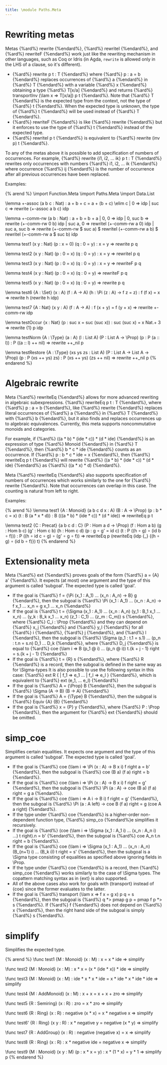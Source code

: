 ```yaml
---
title: \module Paths.Meta
---
```


# Rewriting metas

Metas {%ard%} rewrite {%endard%}, {%ard%} rewriteI {%endard%}, and {%ard%} rewriteF {%endard%} work just like the rewriting mechanism in other languages,
such as Coq or Idris (in Agda, `rewrite` is allowed only in the LHS of a clause, so it's different).

+ {%ard%} rewrite p t : T {%endard%} where {%ard%} p : a = b {%endard%} replaces occurrences of {%ard%} a {%endard%} in {%ard%} T {%endard%} with a variable {%ard%} x {%endard%}
  obtaining a type {%ard%} T[x/a] {%endard%} and returns {%ard%} transportInv (\lam x => T[x/a]) p t {%endard%}.
  Note that {%ard%} T {%endard%} is the expected type from the context, not the type of {%ard%} t {%endard%}.
  When the expected type is unknown, the type of {%ard%} t {%endard%} will be used instead of {%ard%} T {%endard%}.
+ {%ard%} rewriteF {%endard%} is like {%ard%} rewrite {%endard%} but it enforces to use the type of {%ard%} t {%endard%} instead of the expected type.
+ {%ard%} rewriteI p t {%endard%} is equivalent to {%ard%} rewrite (inv p) t {%endard%}.

To any of the metas above it is possible to add specification of numbers of occurrences. For example, {%ard%} rewrite {i1, i2, ... ik} p t : T {%endard%} rewrites only occurrences
with numbers {%ard%} i1, i2, ... ik {%endard%} where occurrence {%ard%} ij {%endard%} is the number of occurrence after all previous occurrences have been replaced.

Examples:

{% arend %}
\import Function.Meta
\import Paths.Meta
\import Data.List

\lemma +-assoc (a b c : Nat) : a + b + c = a + (b + c) \elim c
  | 0 => idp
  | suc c => rewrite (+-assoc a b c) idp

\lemma +-comm-rw (a b : Nat) : a + b = b + a
  | 0, 0 => idp
  | 0, suc b => rewrite (+-comm-rw 0 b) idp
  | suc a, 0 => rewriteI (+-comm-rw a 0) idp
  | suc a, suc b => rewrite (+-comm-rw $ suc a) $
       rewriteI (+-comm-rw a b) $ rewriteI (+-comm-rw a $ suc b) idp

\lemma test1 (x y : Nat) (p : x = 0) (q : 0 = y) : x = y => rewrite p q

\lemma test2 (x y : Nat) (p : 0 = x) (q : 0 = y) : x = y => rewriteI p q

\lemma test3 (x y : Nat) (p : 0 = x) (q : 0 = y) : x = y => rewriteF p q

\lemma test4 (x y : Nat) (p : 0 = x) (q : 0 = y) => rewriteF p q

\lemma test5 (x y : Nat) (p : 0 = x) (q : 0 = y) => rewrite p q

\lemma test6 {A : \Set} (x : A) (f : A -> A) (h : \Pi (z : A) -> f z = z) : f (f x) = x
  => rewrite h (rewrite h idp)

\lemma test7 {A : Nat} (x y : A) (f : A -> A) : f (x + y) = f (y + x)
  => rewrite +-comm-rw idp
  
\lemma testOccur {x : Nat} (p : suc x = suc (suc x)) : suc (suc x) = x Nat.+ 3 => rewrite {1} p idp  

\lemma testNorm {A : \Type} (a : A) (l : List A) (P : List A -> \Prop) (p : P (a :: l)) : P ((a :: l) ++ nil)
  => rewrite ++_nil p

\lemma testRestore {A : \Type} (xs ys zs : List A) (P : List A -> List A -> \Prop) (p : P (xs ++ ys) zs) : P (xs ++ ys) (zs ++ nil)
  => rewrite ++_nil p
{% endarend %}

# Algebraic rewrite

Meta {%ard%} rewriteEq {%endard%} allows for more advanced rewriting in algebraic subexpressions. {%ard%} rewriteEq p t : T {%endard%},
where {%ard%} p : a = b {%endard%}, like {%ard%} rewrite {%endard%} replaces literal occurrences of {%ard%} a {%endard%} in {%ard%} T {%endard%}
with {%ard%} b {%endard%}, but it also finds and replaces occurrences up to algebraic equivalences. Currently, this meta supports noncommutative monoids and categories.

For example, if {%ard%} ((a * b) * (ide * c)) * (d * ide) {%endard%} is an expression of type {%ard%} Monoid {%endard%} in {%ard%} T {%endard%},
then {%ard%} b * c * ide {%endard%} counts as an occurrence. If {%ard%} p : b * c * ide = x {%endard%}, then 
{%ard%} rewriteEq p t {%endard%} will rewrite {%ard%} ((a * b) * (ide * c)) * (d * ide) {%endard%} as {%ard%} ((a * x) * d) {%endard%}.

Meta {%ard%} rewriteEq {%endard%} also supports specification of numbers of occurrences which works similarly to the one for {%ard%} rewrite {%endard%}.
Note that occurrences can overlap in this case. The counting is natural from left to right.

Examples:

{% arend %}
\lemma test1 {A : Monoid} (a b c d x : A) (B : A -> \Prop) (p : b * c = x) (t : B (a * x * d)) : B (((a * b) * (ide * c)) * (d * ide))
  => rewriteEq p t
  
\lemma test2 {C : Precat} {a b c d : C} (P : Hom a d -> \Prop) (f : Hom a b) (g : Hom b c) (g' : Hom c b) (h : Hom c d) (p : g ∘ g' = id c) (t : P ((h ∘ g) ∘ (id b ∘ f))) : P ((h ∘ id c ∘ g) ∘ (g' ∘ g ∘ f))
  => rewriteEq p (rewriteEq (idp {_} {(h ∘ g) ∘ (id b ∘ f)}) t)
{% endarend %}  

# Extensionality meta

Meta {%ard%} ext {%endard%} proves goals of the form {%ard%} a = {A} a' {%endard%}.
It expects (at most) one argument and the type of this argument is called 'subgoal'. The expected type is called 'goal'.
* If the goal is {%ard%} f = {\Pi (x_1 : A_1) ... (x_n : A_n) -> B} g {%endard%}, then the subgoal is {%ard%} \Pi (x_1 : A_1) ... (x_n : A_n) -> f x_1 ... x_n = g x_1 ... x_n {%endard%}
* If the goal is {%ard%} t = {\Sigma (x_1 : A_1) ... (x_n : A_n) (y_1 : B_1 x_1 ... x_n) ... (y_k : B_k x_1 ... x_n) (z_1 : C_1) ... (z_m : C_m)} s {%endard%}, where {%ard%} C_i : \Prop {%endard%} and they can depend on {%ard%} x_j {%endard%} and {%ard%} y_l {%endard%} for all {%ard%} i {%endard%}, {%ard%} j {%endard%}, and {%ard%} l {%endard%},
then the subgoal is {%ard%} \Sigma (p_1 : t.1 = s.1) ... (p_n : t.n = s.n) D_1 ... D_k {%endard%}, where {%ard%} D_j {%endard%} is equal to {%ard%} coe (\lam i => B (p_1 @ i) ... (p_n @ i)) t.{k + j - 1} right = s.{k + j - 1} {%endard%}
* If the goal is {%ard%} t = {R} s {%endard%}, where {%ard%} R {%endard%} is a record, then the subgoal is defined in the same way as for \Sigma-types
It is also possible to use the following syntax in this case: {%ard%} ext R { | f_1 => e_1 ... | f_l => e_l } {%endard%}, which is equivalent to {%ard%} ext (e_1, ... e_l) {%endard%}
* If the goal is {%ard%} A = {\Prop} B {%endard%}, then the subgoal is {%ard%} \Sigma (A -> B) (B -> A) {%endard%}
* If the goal is {%ard%} A = {\Type} B {%endard%}, then the subgoal is {%ard%} Equiv {A} {B} {%endard%}
* If the goal is {%ard%} x = {P} y {%endard%}, where {%ard%} P : \Prop {%endard%}, then the argument for {%ard%} ext {%endard%} should be omitted.

# simp_coe

Simplifies certain equalities. It expects one argument and the type of this argument is called 'subgoal'. The expected type is called 'goal'.
* If the goal is {%ard%} coe (\lam i => \Pi (x : A) -> B x i) f right a = b' {%endard%}, then the subgoal is {%ard%} coe (B a) (f a) right = b {%endard%}.
* If the goal is {%ard%} coe (\lam i => \Pi (x : A) -> B x i) f right = g' {%endard%}, then the subgoal is {%ard%} \Pi (a : A) -> coe (B a) (f a) right = g a {%endard%}.
* If the goal is {%ard%} coe (\lam i => A i -> B i) f right = g' {%endard%}, then the subgoal is {%ard%} \Pi (a : A left) -> coe B (f a) right = g (coe A a right) {%endard%}.
* If the type under {%ard%} coe {%endard%} is a higher-order non-dependent function type, {%ard%} simp_co {%endard%}e simplifies it recursively.
* If the goal is {%ard%} (coe (\lam i => \Sigma (x_1 : A_1 i) ... (x_n : A_n i) ...) t right).n = b' {%endard%}, then the subgoal is {%ard%} coe A_n t.n right = b {%endard%}.
* If the goal is {%ard%} coe (\lam i => \Sigma (x_1 : A_1) ... (x_n : A_n) (B_{n+1} i) ... (B_k i)) t right = s' {%endard%}, then the subgoal is a \Sigma type consisting of equalities as specified above ignoring fields in \Prop.
* If the type under {%ard%} coe {%endard%} is a record, then {%ard%} simp_coe {%endard%} works similarly to the case of \Sigma types. The copattern matching syntax as in {ext} is also supported.
* All of the above cases also work for goals with {transport} instead of {coe} since the former evaluates to the latter.
* If the goal is {%ard%} transport (\lam x => f x = g x) p q = s {%endard%}, then the subgoal is {%ard%} q *> pmap g p = pmap f p *> s {%endard%}. If {%ard%} f {%endard%} does not depend on {%ard%} x {%endard%}, then the right hand side of the subgoal is simply {%ard%} s {%endard%}.

# simplify

Simplifies the expected type.

{% arend %}
\func test1 {M : Monoid} (x : M) : x = x * ide
  => simplify

\func test2 {M : Monoid} (x : M) : x * x = (x * (ide * x)) * ide
  => simplify

\func test3 {M : Monoid} (x : M) : ide * x * x * ide = x * ide * x * ide * ide
  => simplify

\func test4 {M : AddMonoid} (x : M) : x + x = x + x + zro
  => simplify

\func test5 {R : Semiring} (x : R) : zro = x * zro
  => simplify

\func test6 {R : Ring} (x : R) : negative (x * x) = x * negative x
  => simplify

\func test6' {R : Ring} (x y : R) : x * negative y = negative (x * y)
  => simplify

\func test7 {R : AddGroup} (x : R) : negative (negative x) = x
  => simplify

\func test8 {R : Ring} (x : R) : x * negative ide = negative x
  => simplify

\func test9 {M : Monoid} (x y : M) (p : x * x = y) : x * (1 * x) = y * 1
  => simplify p
{% endarend %}  
